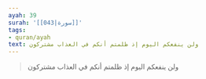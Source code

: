 ```yaml
---
ayah: 39
surah: '[[043|سورة]]'
tags:
- quran/ayah
text: ولن ينفعكم اليوم إذ ظلمتم أنكم في العذاب مشتركون
---
```

> ولن ينفعكم اليوم إذ ظلمتم أنكم في العذاب مشتركون
